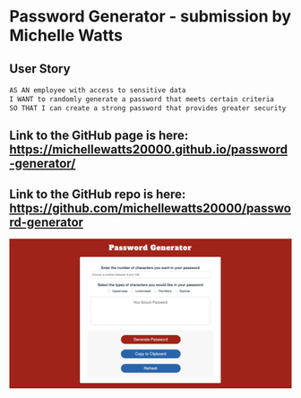 # Password Generator - submission by Michelle Watts

## User Story

```
AS AN employee with access to sensitive data
I WANT to randomly generate a password that meets certain criteria
SO THAT I can create a strong password that provides greater security
```

## Link to the GitHub page is here: https://michellewatts20000.github.io/password-generator/
## Link to the GitHub repo is here: https://github.com/michellewatts20000/password-generator

<img src="./assets/img/screenshot.png">
